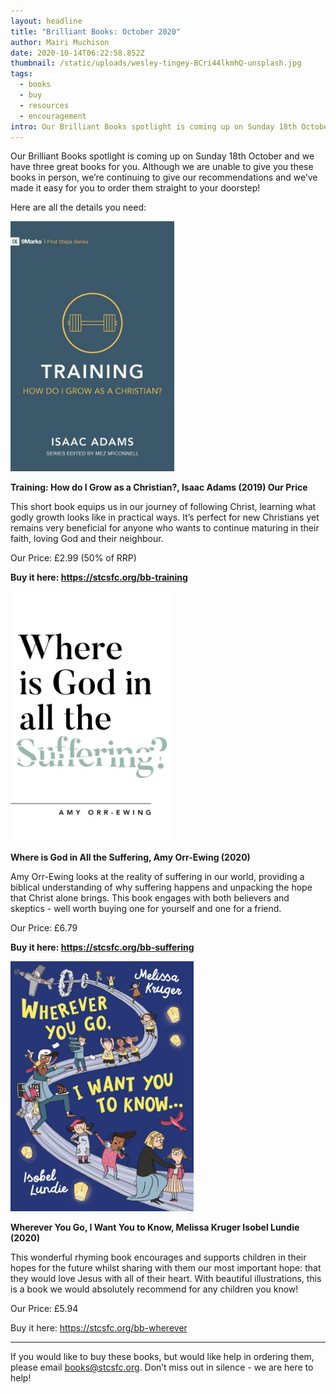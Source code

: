```yaml
---
layout: headline
title: "Brilliant Books: October 2020"
author: Mairi Muchison
date: 2020-10-14T06:22:58.852Z
thumbnail: /static/uploads/wesley-tingey-BCri44lkmhQ-unsplash.jpg
tags:
  - books
  - buy
  - resources
  - encouragement
intro: Our Brilliant Books spotlight is coming up on Sunday 18th October and we have three great books for you
---
```


Our Brilliant Books spotlight is coming up on Sunday 18th October and we have three great books for you. Although we are unable to give you these books in person, we’re continuing to give our recommendations and we’ve made it easy for you to order them straight to your doorstep!  

Here are all the details you need:

<img 
class="img-responsive"
style="max-height: 400px; width: auto;margin-right: auto;margin-left: auto;"
src="/static/uploads/bb-training.jpg"
alt="Training: How do I Grow as a Christian?" 
/>

**Training: How do I Grow as a Christian?, Isaac Adams (2019) Our Price**

This short book equips us in our journey of following Christ, learning what godly growth looks like in practical ways. It’s perfect for new Christians yet remains very beneficial for anyone who wants to continue maturing in their faith, loving God and their neighbour.

Our Price: £2.99 (50% of RRP)

**Buy it here: https://stcsfc.org/bb-training**

<img 
class="img-responsive"
style="max-height: 400px; width: auto;margin-right: auto;margin-left: auto;"
src="/static/uploads/bb-suffering.jpg"
alt="Where is God in All the Suffering" 
/>

**Where is God in All the Suffering, Amy Orr-Ewing (2020)**

Amy Orr-Ewing looks at the reality of suffering in our world, providing a biblical understanding of why suffering happens and unpacking the hope that Christ alone brings. This book engages with both believers and skeptics - well worth buying one for yourself and one for a friend.

Our Price: £6.79

**Buy it here: https://stcsfc.org/bb-suffering**

<img 
class="img-responsive"
style="max-height: 400px; width: auto;margin-right: auto;margin-left: auto;"
src="/static/uploads/bb-wherever.jpg"
alt="Wherever You Go, I Want You to Know" 
/>

**Wherever You Go, I Want You to Know, Melissa Kruger Isobel Lundie (2020)**

This wonderful rhyming book encourages and supports children in their hopes for the future whilst sharing with them our most important hope: that they would love Jesus with all of their heart. With beautiful illustrations, this is a book we would absolutely recommend for any children you know!

Our Price: £5.94 

Buy it here: https://stcsfc.org/bb-wherever

<hr>

If you would like to buy these books, but would like help in ordering them, please email [books@stcsfc.org](mailto:books@stcsfc.org). Don’t miss out in silence - we are here to help!
